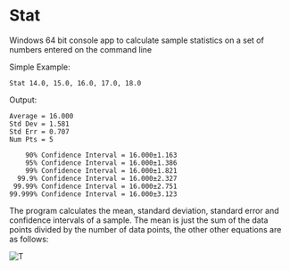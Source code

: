 # Stat
Windows 64 bit console app to calculate sample statistics on a set of numbers entered on the command line

Simple Example:

```Stat 14.0, 15.0, 16.0, 17.0, 18.0```

Output:
```
Average = 16.000
Std Dev = 1.581
Std Err = 0.707
Num Pts = 5
    
    90% Confidence Interval = 16.000±1.163
    95% Confidence Interval = 16.000±1.386
    99% Confidence Interval = 16.000±1.821
  99.9% Confidence Interval = 16.000±2.327
 99.99% Confidence Interval = 16.000±2.751
99.999% Confidence Interval = 16.000±3.123
```

The program calculates the mean, standard deviation, standard error and confidence intervals of a sample. 
The mean is just the sum of the data points divided by the number of data points, the other other equations are as follows:

![T](images/SD.png)
